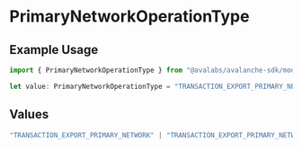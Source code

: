 # PrimaryNetworkOperationType

## Example Usage

```typescript
import { PrimaryNetworkOperationType } from "@avalabs/avalanche-sdk/models/components";

let value: PrimaryNetworkOperationType = "TRANSACTION_EXPORT_PRIMARY_NETWORK_STAKING";
```

## Values

```typescript
"TRANSACTION_EXPORT_PRIMARY_NETWORK" | "TRANSACTION_EXPORT_PRIMARY_NETWORK_STAKING" | "TRANSACTION_EXPORT_PRIMARY_NETWORK_SIMPLE"
```